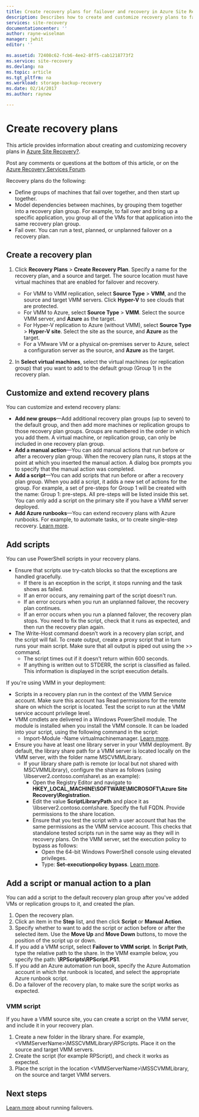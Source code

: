 ```yaml
---
title: Create recovery plans for failover and recovery in Azure Site Recovery | Microsoft Docs
description: Describes how to create and customize recovery plans to fail over and recover VMs and physical servers in Azure Site Recovery
services: site-recovery
documentationcenter: ''
author: rayne-wiselman
manager: jwhit
editor: ''

ms.assetid: 72408c62-fcb6-4ee2-8ff5-cab1218773f2
ms.service: site-recovery
ms.devlang: na
ms.topic: article
ms.tgt_pltfrm: na
ms.workload: storage-backup-recovery
ms.date: 02/14/2017
ms.author: raynew

---
```

# Create recovery plans


This article provides information about creating and customizing recovery plans in [Azure Site Recovery?](site-recovery-overview.md).

Post any comments or questions at the bottom of this article, or on the [Azure Recovery Services Forum](https://social.msdn.microsoft.com/forums/azure/home?forum=hypervrecovmgr).

 Recovery plans do the following:

* Define groups of machines that fail over together, and then start up together.
* Model dependencies between machines, by grouping them together into a recovery plan group. For example, to fail over and bring up a specific application, you group all of the VMs for that application into the same recovery plan group.
* Fail over. You can run a test, planned, or unplanned failover on a recovery plan.


## Create a recovery plan

1. Click **Recovery Plans** > **Create Recovery Plan**.
   Specify a name for the recovery plan, and a source and target. The source location must have virtual machines that are enabled for failover and recovery.

    - For VMM to VMM replication, select **Source Type** > **VMM**, and the source and target VMM servers. Click **Hyper-V** to see clouds that are protected.
    - For VMM to Azure, select **Source Type** > **VMM**.  Select the source VMM server, and **Azure** as the target.
    - For Hyper-V replication to Azure (without VMM), select **Source Type** > **Hyper-V site**. Select the site as the source, and **Azure** as the target.
    - For a VMware VM or a physical on-premises server to Azure, select a configuration server as the source, and **Azure** as the target.
2. In **Select virtual machines**, select the virtual machines (or replication group) that you want to add to the default group (Group 1) in the recovery plan.

## Customize and extend recovery plans

You can customize and extend recovery plans:

- **Add new groups**—Add additional recovery plan groups (up to seven) to the default group, and then add more machines or replication groups to those recovery plan groups. Groups are numbered in the order in which you add them. A virtual machine, or replication group, can only be included in one recovery plan group.
- **Add a manual action**—You can add manual actions that run before or after a recovery plan group. When the recovery plan runs, it stops at the point at which you inserted the manual action. A dialog box prompts you to specify that the manual action was completed.
- **Add a script**—You can add scripts that run before or after a recovery plan group. When you add a script, it adds a new set of actions for the group. For example, a set of pre-steps for Group 1 will be created with the name: Group 1: pre-steps. All pre-steps will be listed inside this set. You can only add a script on the primary site if you have a VMM server deployed.
- **Add Azure runbooks**—You can extend recovery plans with Azure runbooks. For example, to automate tasks, or to create single-step recovery. [Learn more](site-recovery-runbook-automation.md).

## Add scripts

You can use PowerShell scripts in your recovery plans.

 - Ensure that scripts use try-catch blocks so that the exceptions are handled gracefully.
    - If there is an exception in the script, it stops running and the task shows as failed.
    - If an error occurs, any remaining part of the script doesn't run.
    - If an error occurs when you run an unplanned failover, the recovery plan continues.
    - If an error occurs when you run a planned failover, the recovery plan stops. You need to fix the script, check that it runs as expected, and then run the recovery plan again.
- The Write-Host command doesn’t work in a recovery plan script, and the script will fail. To create output, create a proxy script that in turn runs your main script. Make sure that all output is piped out using the >> command.
  * The script times out if it doesn't return within 600 seconds.
  * If anything is written out to STDERR, the script is classified as failed. This information is displayed in the script execution details.

If you're using VMM in your deployment:

* Scripts in a recovery plan run in the context of the VMM Service account. Make sure this account has Read permissions for the remote share on which the script is located. Test the script to run at the VMM service account privilege level.
* VMM cmdlets are delivered in a Windows PowerShell module. The module is installed when you install the VMM console. It can be loaded into your script, using the following command in the script: 
   - Import-Module -Name virtualmachinemanager. [Learn more](https://technet.microsoft.com/library/hh875013.aspx).
* Ensure you have at least one library server in your VMM deployment. By default, the library share path for a VMM server is located locally on the VMM server, with the folder name MSCVMMLibrary.
    * If your library share path is remote (or local but not shared with MSCVMMLibrary), configure the share as follows (using \\libserver2.contoso.com\share\ as an example):
      * Open the Registry Editor and navigate to **HKEY_LOCAL_MACHINE\SOFTWARE\MICROSOFT\Azure Site Recovery\Registration**.
      * Edit the value **ScriptLibraryPath** and place it as \\libserver2.contoso.com\share\. Specify the full FQDN. Provide permissions to the share location.
      * Ensure that you test the script with a user account that has the same permissions as the VMM service account. This checks that standalone tested scripts run in the same way as they will in recovery plans. On the VMM server, set the execution policy to bypass as follows:
        * Open the 64-bit Windows PowerShell console using elevated privileges.
        * Type: **Set-executionpolicy bypass**. [Learn more](https://technet.microsoft.com/library/ee176961.aspx).

## Add a script or manual action to a plan

You can add a script to the default recovery plan group after you've added VMs or replication groups to it, and created the plan.

1. Open the recovery plan.
2. Click an item in the **Step** list, and then click **Script** or **Manual Action**.
3. Specify whether to want to add the script or action before or after the selected item. Use the **Move Up** and **Move Down**  buttons, to move the position of the script up or down.
4. If you add a VMM script, select **Failover to VMM script**. In **Script Path**, type the relative path to the share. In the VMM example below, you specify the path: **\RPScripts\RPScript.PS1**.
5. If you add an Azure automation run book, specify the Azure Automation account in which the runbook is located, and select the appropriate Azure runbook script.
6. Do a failover of the recovery plan, to make sure the script works as expected.


### VMM script

If you have a VMM source site, you can create a script on the VMM server, and include it in your recovery plan.

1. Create a new folder in the library share. For example, \<VMMServerName>\MSSCVMMLibrary\RPScripts. Place it on the source and target VMM servers.
2. Create the script (for example RPScript), and check it works as expected.
3. Place the script in the location \<VMMServerName>\MSSCVMMLibrary, on the source and target VMM servers.


## Next steps

[Learn more](site-recovery-failover.md) about running failovers.
